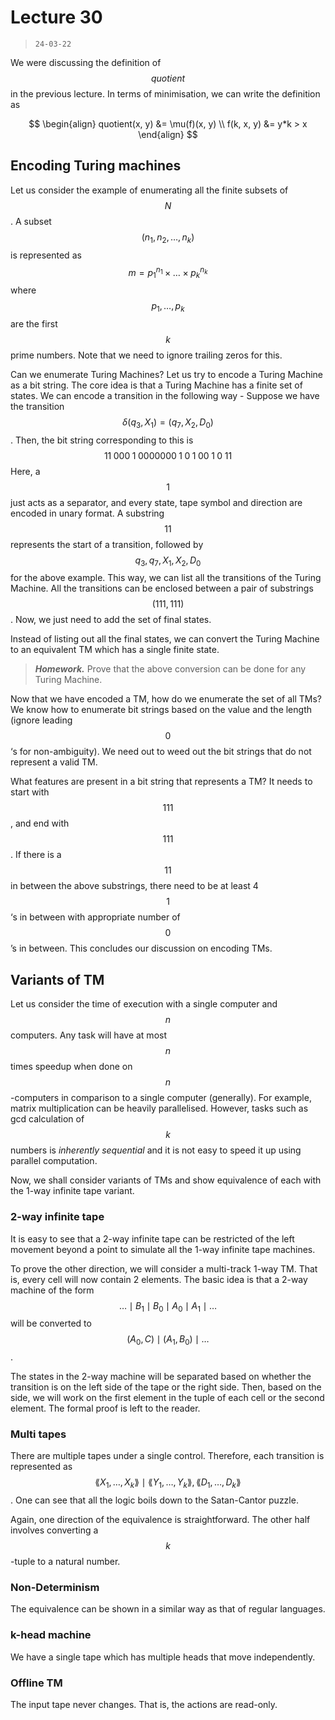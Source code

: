 # Lecture 30

> `24-03-22`

We were discussing the definition of $$quotient$$ in the previous lecture. In terms of minimisation, we can write the definition as


$$
\begin{align}
quotient(x, y) &= \mu(f)(x, y) \\
f(k, x, y) &= y*k > x
\end{align}
$$


## Encoding Turing machines

Let us consider the example of enumerating all the finite subsets of $$N$$. A subset $$(n_1, n_2, \dots, n_k)$$ is represented as $$m = p_1^{n_1} \times \dots \times p_k^{n_k}$$ where $$p_1, \dots, p_k$$ are the first $$k$$ prime numbers. Note that we need to ignore trailing zeros for this.

 Can we enumerate Turing Machines? Let us try to encode a Turing Machine as a bit string. The core idea is that a Turing Machine has a finite set of states. We can encode a transition in the following way - Suppose we have the transition $$\delta(q_3, X_1) = (q_7, X_2, D_0)$$. Then, the bit string corresponding to this is
$$
11\; 000 \;1 \; 0000000 \; 1\; 0 \; 1 \;  00 \; 1 \; 0 \; 11
$$
Here, a $$1$$ just acts as a separator, and every state, tape symbol and direction are encoded in unary format. A substring $$11$$ represents the start of a transition, followed by $$q_3, q_7, X_1, X_2, D_0$$ for the above example. This way, we can list all the transitions of the Turing Machine. All the transitions can be enclosed between a pair of substrings $$(111, 111)$$. Now, we just need to add the set of final states. 

Instead of listing out all the final states, we can convert the Turing Machine to an equivalent TM which has a single finite state.

> ***Homework.*** Prove that the above conversion can be done for any Turing Machine.

Now that we have encoded a TM, how do we enumerate the set of all TMs? We know how to enumerate bit strings based on the value and the length (ignore leading $$0$$‘s for non-ambiguity). We need out to weed out the bit strings that do not represent a valid TM.

What features are present in a bit string that represents a TM? It needs to start with $$111$$, and end with $$111$$. If there is a $$11$$ in between the above substrings, there need to be at least 4 $$1$$‘s in between with appropriate number of $$0$$’s in between. This concludes our discussion on encoding TMs.

## Variants of TM

Let us consider the time of execution with a single computer and $$n$$ computers. Any task will have at most $$n$$ times speedup when done on $$n$$-computers in comparison to a single computer (generally). For example, matrix multiplication can be heavily parallelised. However, tasks such as gcd calculation of $$k$$ numbers is *inherently sequential* and it is not easy to speed it up using parallel computation.

Now, we shall consider variants of TMs and show equivalence of each with the 1-way infinite tape variant.

### 2-way infinite tape

It is easy to see that a 2-way infinite tape can be restricted of the left movement beyond a point to simulate all the 1-way infinite tape machines. 

To prove the other direction, we will consider a multi-track 1-way TM. That is, every cell will now contain 2 elements. The basic idea is that a 2-way machine of the form $$\dots \mid B_1 \mid B_0 \mid A_0 \mid A_1 \mid \dots$$ will be converted to $$ (A_0, C) \mid (A_1, B_0) \mid \dots$$.  

The states in the 2-way machine will be separated based on whether the transition is on the left side of the tape or the right side. Then, based on the side, we will work on the first element in the tuple of each cell or the second element. The formal proof is left to the reader.

### Multi tapes

There are multiple tapes under a single control. Therefore, each transition is represented as $$\lang X_1, \dots, X_k \rang\mid \lang Y_1, \dots, Y_k\rang , \lang D_1, \dots, D_k\rang$$. One can see that all the logic boils down to the Satan-Cantor puzzle.

Again, one direction of the equivalence is straightforward. The other half involves converting a $$k$$-tuple to a natural number.

### Non-Determinism

The equivalence can be shown in a similar way as that of regular languages.

### k-head machine

We have a single tape which has multiple heads that move independently.

### Offline TM

The input tape never changes. That is, the actions are read-only.



